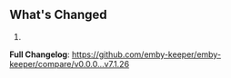 ## What's Changed

1.

**Full Changelog**: https://github.com/emby-keeper/emby-keeper/compare/v0.0.0...v7.1.26
